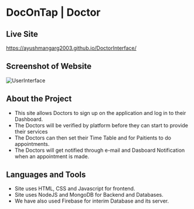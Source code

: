 # DocOnTap | Doctor

## Live Site

https://ayushmangarg2003.github.io/DoctorInterface/

## Screenshot of Website
![UserInterface](https://user-images.githubusercontent.com/105537793/212305964-ff2b7372-4ad3-4b0e-9de6-5753c7449c63.png)

## About the Project

- This site allows Doctors to sign up on the application and log in to their Dashboard.
- The Doctors will be verified by platform before they can start to provide their services
- The Doctors can then set their Time Table and for Paitients to do appointments.
- The Doctors will get notified through e-mail and Dasboard Notification when an appointment is made.

## Languages and Tools

- Site uses HTML, CSS and Javascript for frontend.
- Site uses NodeJS and MongoDB for Backend and Databases.
- We have also used Firebase for interim Database and its server.



